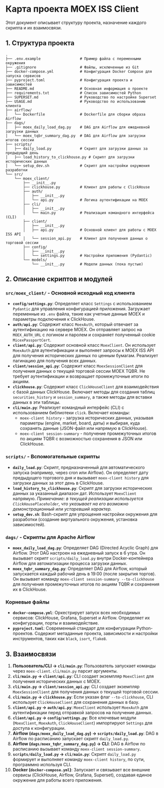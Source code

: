 # Карта проекта MOEX ISS Client

Этот документ описывает структуру проекта, назначение каждого скрипта и их взаимосвязи.

## 1. Структура проекта

```
.
├── .env.example                  # Пример файла с переменными окружения
├── .gitignore                    # Файлы, исключенные из Git
├── docker-compose.yml            # Конфигурация Docker Compose для запуска сервисов
├── pyproject.toml                # Конфигурация проекта и зависимостей
├── README.md                     # Основная информация о проекте
├── requirements.txt              # Список зависимостей Python
├── SUPERSET.md                   # Руководство по настройке Superset
├── USAGE.md                      # Руководство по использованию клиента
├── airflow/
│   └── Dockerfile                # Dockerfile для сборки образа Airflow
├── dags/
│   ├── moex_daily_load_dag.py    # DAG для Airflow для ежедневной загрузки данных
│   └── moex_tqbr_summary_dag.py  # DAG для Airflow для загрузки итогов сессии
├── scripts/
│   ├── daily_load.py             # Скрипт для загрузки данных за предыдущий день
│   ├── load_history_to_clickhouse.py # Скрипт для загрузки исторических данных
│   └── setup_dev.sh              # Скрипт для настройки окружения разработки
└── src/
    └── moex_client/
        ├── __init__.py
        ├── clickhouse.py         # Клиент для работы с ClickHouse
        ├── auth/
        │   ├── __init__.py
        │   └── api.py            # Логика аутентификации на MOEX
        ├── cli/
        │   ├── __init__.py
        │   └── main.py           # Реализация командного интерфейса (CLI)
        ├── client/
        │   ├── __init__.py
        │   ├── api.py            # Основной клиент для работы с MOEX ISS API
        │   └── session_api.py    # Клиент для получения данных о торговой сессии
        ├── config/
        │   ├── __init__.py
        │   └── settings.py       # Настройки приложения (Pydantic)
        └── models/
            └── __init__.py       # Модели данных (пока пустые)
```

## 2. Описание скриптов и модулей

### `src/moex_client/` - Основной исходный код клиента

*   **`config/settings.py`**: Определяет класс `Settings` с использованием `Pydantic` для управления конфигурацией приложения. Загружает переменные из `.env` файла, такие как учетные данные MOEX и параметры подключения к ClickHouse.
*   **`auth/api.py`**: Содержит класс `MoexAuth`, который отвечает за аутентификацию на сервере MOEX. Он отправляет запрос на `MOEX_AUTH_URL` с логином и паролем и сохраняет полученный cookie `MicexPassportCert`.
*   **`client/api.py`**: Содержит основной класс `MoexClient`. Он использует `MoexAuth` для аутентификации и выполняет запросы к MOEX ISS API для получения исторических данных по ценным бумагам. Реализует пагинацию для получения всех данных.
*   **`client/session_api.py`**: Содержит класс `MoexSessionClient` для получения данных о текущей торговой сессии MOEX TQBR. Не требует аутентификации и возвращает промежуточные итоги по акциям.
*   **`clickhouse.py`**: Содержит класс `ClickHouseClient` для взаимодействия с базой данных ClickHouse. Включает методы для создания таблиц `securities_history` и `session_summary`, а также методы для вставки данных в эти таблицы.
*   **`cli/main.py`**: Реализует командный интерфейс (CLI) с использованием библиотеки `click`. Включает команды:
    * `moex-client history` - загрузка исторических данных, указывая параметры (engine, market, board, даты) и выбирая, куда сохранять данные (JSON-файл или напрямую в ClickHouse).
    * `moex-client session-summary` - получение промежуточных итогов по акциям TQBR с возможностью сохранения в JSON или ClickHouse.

### `scripts/` - Вспомогательные скрипты

*   **`daily_load.py`**: Скрипт, предназначенный для автоматического запуска (например, через cron или Airflow). Он определяет дату предыдущего торгового дня и вызывает `moex-client history` для загрузки данных за этот день в ClickHouse.
*   **`load_history_to_clickhouse.py`**: Скрипт для загрузки исторических данных за указанный диапазон дат. Использует `MoexClient` напрямую. *Примечание: в текущей реализации используется `ClickHousePlaceholder`, что указывает на его возможно демонстрационный или устаревший характер.*
*   **`setup_dev.sh`**: Bash-скрипт для упрощения настройки окружения для разработки (создание виртуального окружения, установка зависимостей).

### `dags/` - Скрипты для Apache Airflow

*   **`moex_daily_load_dag.py`**: Определяет DAG (Directed Acyclic Graph) для Airflow. Этот DAG настроен на ежедневный запуск в 6 утра. Он вызывает скрипт `scripts/daily_load.py` внутри Docker-контейнера Airflow для автоматизации процесса загрузки данных.
*   **`moex_tqbr_summary_dag.py`**: Определяет DAG для Airflow, который запускается каждый рабочий день в 19:00 (после закрытия торгов). Он вызывает команду `moex-client session-summary --to-clickhouse` для получения промежуточных итогов по акциям TQBR и сохранения их в ClickHouse.

### Корневые файлы

*   **`docker-compose.yml`**: Оркестрирует запуск всех необходимых сервисов: ClickHouse, Grafana, Superset и Airflow. Определяет их конфигурации, порты и взаимодействие.
*   **`pyproject.toml`**: Современный стандарт для конфигурации Python-проектов. Содержит метаданные проекта, зависимости и настройки инструментов, таких как `black`, `isort`, `flake8`.

## 3. Взаимосвязи

1.  **Пользователь/CLI -> `cli/main.py`**: Пользователь запускает команды через `moex-client`. `cli/main.py` парсит аргументы.
2.  **`cli/main.py` -> `client/api.py`**: CLI создает экземпляр `MoexClient` для получения исторических данных с MOEX.
3.  **`cli/main.py` -> `client/session_api.py`**: CLI создает экземпляр `MoexSessionClient` для получения данных о текущей торговой сессии.
4.  **`cli/main.py` -> `clickhouse.py`**: Если указан флаг `--to-clickhouse`, CLI использует `ClickHouseClient` для сохранения данных в базу.
5.  **`client/api.py` -> `auth/api.py`**: `MoexClient` использует `MoexAuth` для аутентификации перед отправкой запросов на получение данных.
6.  **`client/api.py` -> `config/settings.py`**: Все ключевые модули (`MoexClient`, `MoexAuth`, `ClickHouseClient`) импортируют `Settings` для доступа к конфигурации.
7.  **Airflow (`dags/moex_daily_load_dag.py`) -> `scripts/daily_load.py`**: DAG в Airflow по расписанию запускает скрипт `daily_load.py`.
8.  **Airflow (`dags/moex_tqbr_summary_dag.py`) -> CLI**: DAG в Airflow по расписанию вызывает команду `moex-client session-summary`.
9.  **`scripts/daily_load.py` -> `cli/main.py`**: Скрипт `daily_load.py` формирует и выполняет команду `moex-client history`, по сути, программно используя CLI.
10. **Docker (`docker-compose.yml`)**: Запускает и связывает все внешние сервисы (ClickHouse, Airflow, Grafana, Superset), создавая единое окружение для работы всего приложения.
